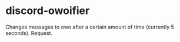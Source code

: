 # discord-owoifier
Changes messages to owo after a certain amount of time (currently 5 seconds). Request.
